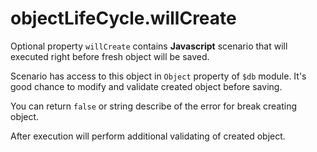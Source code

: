 # objectLifeCycle.willCreate

Optional property `willCreate` contains **Javascript** scenario that will executed right before fresh object will be saved.  

Scenario has access to this object in `Object` property of `$db` module. It's good chance to modify and validate created object before saving. 

You can return `false` or string describe of the error for break creating object.  

After execution will perform additional validating of created object.  
